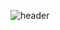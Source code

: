 ![header](https://capsule-render.vercel.app/api?type=wave&color=random&height=300&section=header&text=WEB%20BLOG&fontSize=90)
